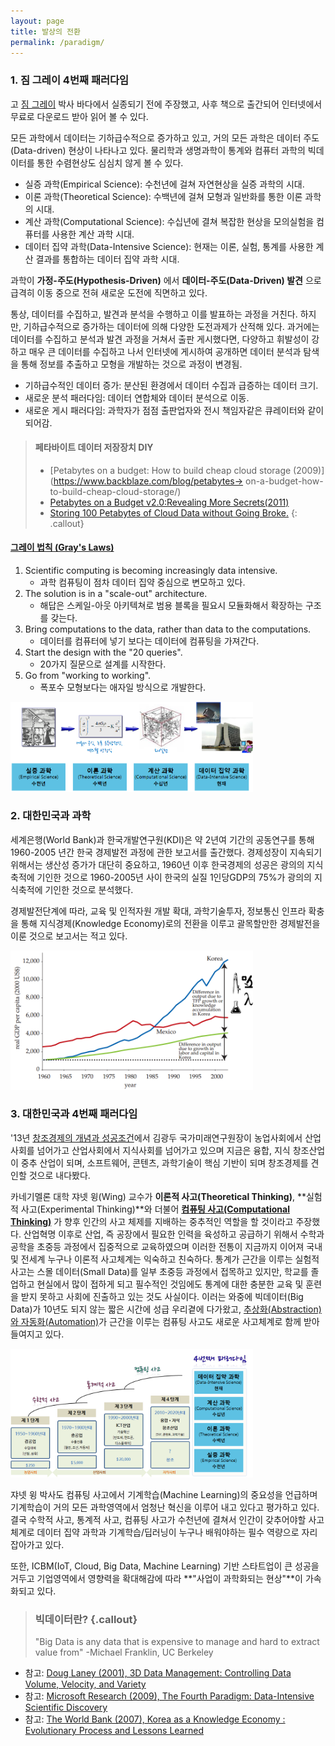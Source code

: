 ```yaml
---
layout: page
title: 발상의 전환
permalink: /paradigm/
---
```


### 1. 짐 그레이 4번째 패러다임

고 [짐 그레이](https://en.wikipedia.org/wiki/Jim_Gray_(computer_scientist)) 박사 바다에서 실종되기 전에 주장했고, 사후 책으로 출간되어 인터넷에서 무료로 다운로드 받아 읽어 볼 수 있다.  

모든 과학에서 데이터는 기하급수적으로 증가하고 있고, 거의 모든 과학은 데이터 주도(Data-driven) 현상이 나타나고 있다. 물리학과 생명과학이 통계와 컴퓨터 과학의 빅데이터를 통한 수렴현상도 심심치 않게 볼 수 있다. 

- 실증 과학(Empirical Science): 수천년에 걸쳐 자연현상을 실증 과학의 시대.
- 이론 과학(Theoretical Science): 수백년에 걸쳐 모형과 일반화를 통한 이론 과학의 시대. 
- 계산 과학(Computational Science): 수십년에 결쳐 복잡한 현상을 모의실험을 컴퓨터를 사용한 계산 과학 시대.
- 데이터 집약 과학(Data-Intensive Science): 현재는 이론, 실험, 통계를 사용한 계산 결과를 통합하는 데이터 집약 과학 시대.

과학이 **가정-주도(Hypothesis-Driven)** 에서 **데이터-주도(Data-Driven) 발견** 으로 급격히 이동 중으로 전혀 새로운 도전에 직면하고 있다.

통상, 데이터를 수집하고, 발견과 분석을 수행하고 이를 발표하는 과정을 거친다. 하지만, 기하급수적으로 증가하는 데이터에 의해 다양한 도전과제가 산적해 있다. 과거에는 데이터를 수집하고 분석과 발견 과정을 거쳐서 출판 게시했다면, 다양하고 휘발성이 강하고 매우 큰 데이터를 수집하고 나서 인터넷에 게시하여 공개하면 데이터 분석과 탐색을 통해 정보를 추출하고 모형을 개발하는 것으로 과정이 변경됨.

- 기하급수적인 데이터 증가: 분산된 환경에서 데이터 수집과 급증하는 데이터 크기.
- 새로운 분석 패러다임: 데이터 연합체와 데이터 분석으로 이동.
- 새로운 게시 패러다임: 과학자가 점점 출판업자와 전시 책임자같은 큐레이터와 같이 되어감.


> #### 페타바이트 데이터 저장장치 DIY 
> 
> - [Petabytes on a budget: How to build cheap cloud storage (2009)](https://www.backblaze.com/blog/petabytes-> on-a-budget-how-to-build-cheap-cloud-storage/)  
> - [Petabytes on a Budget v2.0:Revealing More Secrets(2011)](https://www.backblaze.com/blog/petabytes-on-a-budget-v2-0revealing-more-secrets/)  
> - [Storing 100 Petabytes of Cloud Data without Going Broke.](http://storageconference.us/2014/Presentations/Budman.pdf)
{: .callout}


#### [그레이 법칙 (Gray's Laws)](http://research.microsoft.com/en-us/collaboration/fourthparadigm/4th_paradigm_book_part1_szalay.pdf)

1. Scientific computing is becoming increasingly data intensive.
    - 과학 컴퓨팅이 점차 데이터 집약 중심으로 변모하고 있다.
1. The solution is in a "scale-out" architecture.
    - 해답은 스케일-아웃 아키텍쳐로 범용 블록을 필요시 모듈화해서 확장하는 구조를 갖는다.
1. Bring computations to the data, rather than data to the computations.
    - 데이터를 컴퓨터에 넣기 보다는 데이터에 컴퓨팅을 가져간다.
1. Start the design with the "20 queries".
    - 20가지 질문으로 설계를 시작한다.
1. Go from "working to working".
    - 폭포수 모형보다는 애자일 방식으로 개발한다.

<img src="fig/ct-unplugged-4th-paradigm.png" width="77%" alt="마이크로소프트 4번째 패러다임" />

### 2. 대한민국과 과학

세계은행(World Bank)과 한국개발연구원(KDI)은 약 2년여 기간의 공동연구를 통해 1960-2005 년간 한국 경제발전 과정에 관한 보고서를 출간했다. 경제성장이 지속되기 위해서는 생산성 증가가 대단히 중요하고, 1960년 이후 한국경제의 성공은 광의의 지식축적에 기인한 것으로 1960-2005년 사이 한국의 실질 1인당GDP의 75%가 광의의 지식축적에 기인한 것으로 분석했다.

경제발전단계에 따라, 교육 및 인적자원 개발 확대, 과학기술투자, 정보통신 인프라 확충을 통해 지식경제(Knowledge Economy)로의 전환을 이루고 괄목할만한 경제발전을 이룬 것으로 보고서는 적고 있다.

<img src="fig/ct-unplugged-korea-science.png" width="77%" alt="대한민국 경제성장에 지식 기여도" />


### 3. 대한민국과 4번째 패러다임

'13년 [창조경제의 개념과 성공조건](https://www.youtube.com/watch?v=ZaEihnQwR9s)에서 김광두 국가미래연구원장이 농업사회에서 산업사회를 넘어가고 산업사회에서 지식사회를 넘어가고 있으며 지금은 융합, 지식 창조산업이 중추 산업이 되며, 소프트웨어, 콘텐츠, 과학기술이 핵심 기반이 되며 창조경제를 견인할 것으로 내다봤다. 

카네기멜론 대학 쟈넷 윙(Wing) 교수가 **이론적 사고(Theoretical Thinking)**, **실험적 사고(Experimental Thinking)**와 더불어 **[컴퓨팅 사고(Computational Thinking)](http://www.cs.cmu.edu/~CompThink/)** 가 향후 인간의 사고 체제를 지배하는 중추적인 역할을 할 것이라고 주장했다. 산업혁명 이후로 산업, 즉 공장에서 필요한 인력을 육성하고 공급하기 위해서 수학과 공학을 초중등 과정에서 집중적으로 교육하였으며 이러한 전통이 지금까지 이어져 국내 및 전세계 누구나 이론적 사고체계는 익숙하고 친숙하다. 통계가 근간을 이루는 실험적 사고는 스몰 데이터(Small Data)를 일부 초중등 과정에서 접목하고 있지만, 학교를 졸업하고 현실에서 많이 접하게 되고 필수적인 것임에도 통계에 대한 충분한 교육 및 훈련을 받지 못하고 사회에 진출하고 있는 것도 사실이다. 이러는 와중에 빅데이터(Big Data)가 10년도 되지 않는 짧은 시간에 성급 우리곁에 다가왔고, [추상화(Abstraction)와 자동화(Automation)](http://www.cs.cmu.edu/afs/cs/usr/wing/www/publications/Wing06.pdf)가 근간을 이루는 컴퓨팅 사고도 새로운 사고체계로 함께 받아들여지고 있다. 

<img src="fig/ct-unplugged-4th-paradigm-korea.png" width="77%" alt="대한민국과 패러다임" />

쟈넷 윙 박사도 컴퓨팅 사고에서 기계학습(Machine Learning)의 중요성을 언급하며 기계학습이 거의 모든 과학영역에서 엄청난 혁신을 이루어 내고 있다고 평가하고 있다. 결국 수학적 사고, 통계적 사고, 컴퓨팅 사고가 수천년에 결쳐서 인간이 갖추어야할 사고 체계로 데이터 집약 과학과 기계학습/딥러닝이 누구나 배워야하는 필수 역량으로 자리잡아가고 있다. 

또한, ICBM(IoT, Cloud, Big Data, Machine Learning) 기반 스타트업이 큰 성공을 거두고 기업영역에서 영향력을 확대해감에 따라 **"사업이 과학화되는 현상"**이 가속화되고 있다. 


> ### 빅데이터란? {.callout}
>
> "Big Data is any data that is expensive to manage and hard to extract value from"
> -Michael Franklin, UC Berkeley


- 참고: [Doug Laney (2001), 3D Data Management: Controlling Data Volume, Velocity, and Variety](http://blogs.gartner.com/doug-laney/files/2012/01/ad949-3D-Data-Management-Controlling-Data-Volume-Velocity-and-Variety.pdf)  
- 참고: [Microsoft Research (2009), The Fourth Paradigm: Data-Intensive Scientific Discovery](http://research.microsoft.com/en-us/collaboration/fourthparadigm/)
- 참고: [The World Bank (2007), Korea as a Knowledge Economy : Evolutionary Process and Lessons Learned](https://openknowledge.worldbank.org/handle/10986/6755)
